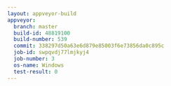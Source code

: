 ```yaml
---
layout: appveyor-build
appveyor:
  branch: master
  build-id: 48819100
  build-number: 539
  commit: 338297d50a63e6d879e85003f6e73856da0c895c
  job-id: swpqvdj77lmjkyj4
  job-number: 3
  os-name: Windows
  test-result: 0
---
```

